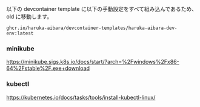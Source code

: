 以下の devcontainer template に以下の手動設定をすべて組み込んであるため、old に移動します。

`ghcr.io/haruka-aibara/devcontainer-templates/haruka-aibara-dev-env:latest`

### minikube

https://minikube.sigs.k8s.io/docs/start/?arch=%2Fwindows%2Fx86-64%2Fstable%2F.exe+download


### kubectl

https://kubernetes.io/docs/tasks/tools/install-kubectl-linux/
